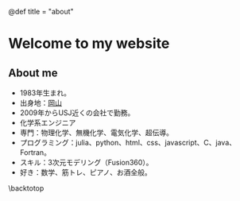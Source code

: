 @def title = "about"

# Welcome to my website

## About me
- 1983年生まれ。
- 出身地：[岡山](https://www.google.com/search?q=大都会岡山)
- 2009年からUSJ近くの会社で勤務。
- 化学系エンジニア
- 専門：物理化学、無機化学、電気化学、超伝導。
- プログラミング：julia、python、html、css、javascript、C、java、Fortran。
- スキル：3次元モデリング（Fusion360）。
- 好き：数学、筋トレ、ピアノ、お酒全般。

\backtotop